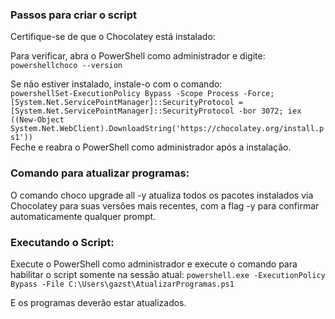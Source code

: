 ### Passos para criar o script  

Certifique-se de que o Chocolatey está instalado:  
  
Para verificar, abra o PowerShell como administrador e digite:  
```powershellchoco --version```  

Se não estiver instalado, instale-o com o comando:  
```powershellSet-ExecutionPolicy Bypass -Scope Process -Force; [System.Net.ServicePointManager]::SecurityProtocol = [System.Net.ServicePointManager]::SecurityProtocol -bor 3072; iex ((New-Object System.Net.WebClient).DownloadString('https://chocolatey.org/install.ps1'))  ```  
Feche e reabra o PowerShell como administrador após a instalação.


### Comando para atualizar programas: 
  
O comando choco upgrade all -y atualiza todos os pacotes instalados via Chocolatey para suas versões mais recentes, com a flag -y para confirmar automaticamente qualquer prompt.  

### Executando o Script:  

Execute o PowerShell como administrador e execute o comando para habilitar o script somente na sessão atual:
```powershell.exe -ExecutionPolicy Bypass -File C:\Users\gazst\AtualizarProgramas.ps1```

E os programas deverão estar atualizados.
